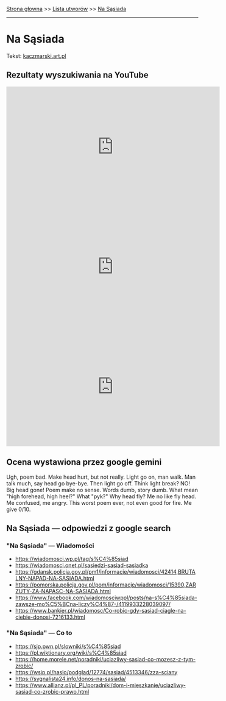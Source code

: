 [Strona głowna](../index.md) >> [Lista utworów](../list.md) >> [Na Sąsiada](325.md)

---

# Na Sąsiada

Tekst: [kaczmarski.art.pl](https://www.kaczmarski.art.pl/tworczosc/wiersze/na-sasiada/)

## Rezultaty wyszukiwania na YouTube

<iframe width="560" height="315" src="https://www.youtube.com/embed/atio51Azl3E?si=IdontcarewhotheIRSsendsImnotpayingtaxes" title="YouTube video player" frameborder="0" allow="accelerometer; autoplay; clipboard-write; encrypted-media; gyroscope; picture-in-picture; web-share" referrerpolicy="strict-origin-when-cross-origin" allowfullscreen></iframe>

<iframe width="560" height="315" src="https://www.youtube.com/embed/VtsMVI8Fles?si=IdontcarewhotheIRSsendsImnotpayingtaxes" title="YouTube video player" frameborder="0" allow="accelerometer; autoplay; clipboard-write; encrypted-media; gyroscope; picture-in-picture; web-share" referrerpolicy="strict-origin-when-cross-origin" allowfullscreen></iframe>

<iframe width="560" height="315" src="https://www.youtube.com/embed/2uor6b-oHZo?si=IdontcarewhotheIRSsendsImnotpayingtaxes" title="YouTube video player" frameborder="0" allow="accelerometer; autoplay; clipboard-write; encrypted-media; gyroscope; picture-in-picture; web-share" referrerpolicy="strict-origin-when-cross-origin" allowfullscreen></iframe>

## Ocena wystawiona przez google gemini

Ugh, poem bad. Make head hurt, but not really. Light go on, man walk. Man talk much, say head go bye-bye. Then light go off. Think light break? NO! Big head gone! Poem make no sense. Words dumb, story dumb. What mean "high forehead, high heel?" What "pyk?" Why head fly? Me no like fly head. Me confused, me angry. This worst poem ever, not even good for fire. Me give 0/10.


## Na Sąsiada — odpowiedzi z google search

### "Na Sąsiada" — Wiadomości

 - <https://wiadomosci.wp.pl/tag/s%C4%85siad>
 - <https://wiadomosci.onet.pl/sasiedzi-sasiad-sasiadka>
 - <https://gdansk.policja.gov.pl/pm1/informacje/wiadomosci/42414,BRUTALNY-NAPAD-NA-SASIADA.html>
 - <https://pomorska.policja.gov.pl/pom/informacje/wiadomosci/15390,ZARZUTY-ZA-NAPASC-NA-SASIADA.html>
 - <https://www.facebook.com/wiadomosciwppl/posts/na-s%C4%85siada-zawsze-mo%C5%BCna-liczy%C4%87-/4119933228039097/>
 - <https://www.bankier.pl/wiadomosc/Co-robic-gdy-sasiad-ciagle-na-ciebie-donosi-7216133.html>

### "Na Sąsiada" — Co to

 - <https://sjp.pwn.pl/slowniki/s%C4%85siad>
 - <https://pl.wiktionary.org/wiki/s%C4%85siad>
 - <https://home.morele.net/poradniki/uciazliwy-sasiad-co-mozesz-z-tym-zrobic/>
 - <https://wsjp.pl/haslo/podglad/12774/sasiad/4513346/zza-sciany>
 - <https://sygnalista24.info/donos-na-sasiada/>
 - <https://www.allianz.pl/pl_PL/poradniki/dom-i-mieszkanie/uciazliwy-sasiad-co-zrobic-prawo.html>

